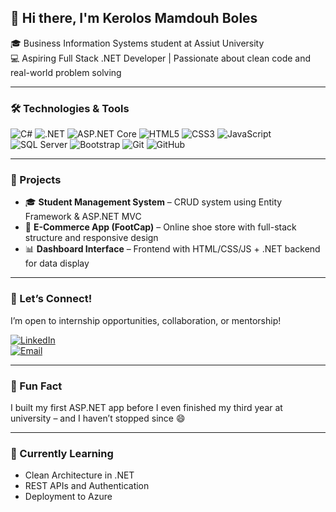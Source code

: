 ## 👋 Hi there, I'm **Kerolos Mamdouh Boles**  
🎓 Business Information Systems student at Assiut University  
💻 Aspiring Full Stack .NET Developer | Passionate about clean code and real-world problem solving

---

### 🛠️ Technologies & Tools  
![C#](https://img.shields.io/badge/-C%23-239120?style=flat&logo=c-sharp&logoColor=white) ![.NET](https://img.shields.io/badge/-.NET-512BD4?style=flat&logo=dotnet&logoColor=white) ![ASP.NET Core](https://img.shields.io/badge/ASP.NET_Core-512BD4?style=flat&logo=dotnet&logoColor=white) ![HTML5](https://img.shields.io/badge/HTML5-E34F26?style=flat&logo=html5&logoColor=white) ![CSS3](https://img.shields.io/badge/CSS3-1572B6?style=flat&logo=css3&logoColor=white) ![JavaScript](https://img.shields.io/badge/JavaScript-F7DF1E?style=flat&logo=javascript&logoColor=black) ![SQL Server](https://img.shields.io/badge/SQL_Server-CC2927?style=flat&logo=microsoft-sql-server&logoColor=white) ![Bootstrap](https://img.shields.io/badge/Bootstrap-563D7C?style=flat&logo=bootstrap&logoColor=white) ![Git](https://img.shields.io/badge/Git-F05032?style=flat&logo=git&logoColor=white) ![GitHub](https://img.shields.io/badge/GitHub-181717?style=flat&logo=github&logoColor=white)


---

### 📂 Projects
- 🎓 **Student Management System** – CRUD system using Entity Framework & ASP.NET MVC  
- 🛒 **E-Commerce App (FootCap)** – Online shoe store with full-stack structure and responsive design  
- 📊 **Dashboard Interface** – Frontend with HTML/CSS/JS + .NET backend for data display

---

### 🤝 Let’s Connect!
I’m open to internship opportunities, collaboration, or mentorship!  

[![LinkedIn](https://img.shields.io/badge/LinkedIn-0077B5?style=flat&logo=linkedin&logoColor=white)](https://www.linkedin.com/in/kerolos-mmdouh/)  
[![Email](https://img.shields.io/badge/Email-D14836?style=flat&logo=gmail&logoColor=white)](mailto:kerolosmmdouh3@gmail.com)

---

### 🎯 Fun Fact  
I built my first ASP.NET app before I even finished my third year at university – and I haven’t stopped since 😄

---

### 🧠 Currently Learning
- Clean Architecture in .NET  
- REST APIs and Authentication  
- Deployment to Azure
